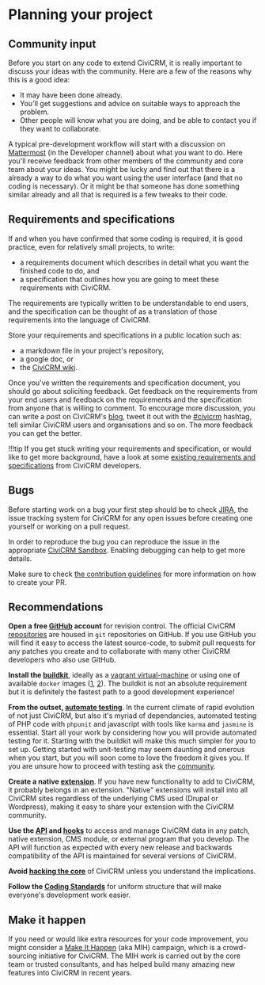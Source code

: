 # Planning your project

## Community input

Before you start on any code to extend CiviCRM, it is really important to discuss your ideas with the community. Here are a few of the reasons why this is a good idea:

-   It may have been done already.
-   You'll get suggestions and advice on suitable ways to approach the problem.
-   Other people will know what you are doing, and be able to contact you if they want to collaborate.

A typical pre-development workflow will start with a discussion on [Mattermost](https://chat.civicrm.org/) (in the Developer channel) about what you want to do. Here you'll receive feedback from other members of the community and core team about your ideas. You might be lucky and find out that there is a already a way to do what you want using the user interface (and that no coding is necessary). Or it might be that someone has done something similar already and all that is required is a few tweaks to their code.

## Requirements and specifications

If and when you have confirmed that some coding is required, it is good practice, even for relatively small projects, to write:

-   a requirements document which describes in detail what you want the finished code to do, and
-   a specification that outlines how you are going to meet these requirements with CiviCRM.

The requirements are typically written to be understandable to end users, and the specification can be thought of as a translation of those requirements into the language of CiviCRM. 

Store your requirements and specifications in a public location such as:

* a markdown file in your project's repository,
* a google doc, or 
* the [CiviCRM wiki](http://wiki.civicrm.org/confluence/display/CRM/CiviCRM+Wiki).

Once you've written the requirements and specification document, you should go about soliciting feedback.  Get feedback on the requirements from your end users and feedback on the requirements and the specification from anyone that is willing to comment. To encourage more discussion, you can write a post on CiviCRM's [blog](https://civicrm.org/blog/), tweet it out with the [#civicrm](https://twitter.com/hashtag/civicrm) hashtag, tell similar CiviCRM users and organisations and so on. The more feedback you can get the better.

!!!tip
    If you get stuck writing your requirements and specification, or would like to get more background, have a look at some [existing requirements and specifications](https://wiki.civicrm.org/confluence/display/CRM/Requirements+and+specifications) from CiviCRM developers.

## Bugs

Before starting work on a bug your first step should be to check  [JIRA](https://issues.civicrm.org/), the issue tracking system for CiviCRM for any open issues before creating one yourself or working on a pull request.

In order to reproduce the bug you can reproduce the issue in the appropriate [CiviCRM Sandbox](https://civicrm.org/sandboxes). Enabling debugging can help to get more details.

Make sure to check [the contribution guidelines](https://github.com/civicrm/civicrm-core/blob/master/.github/CONTRIBUTING.md) for more information on how to create your PR.

## Recommendations

**Open a free [GitHub](https://github.com/) account** for revision control. The official CiviCRM [repositories](https://github.com/civicrm) are housed in `git` repositories on GitHub.  If you use GitHub you will find it easy to access the latest source-code, to submit pull requests for any patches you create and to collaborate with many other CiviCRM developers who also use GitHub.

**Install the [buildkit](https://github.com/civicrm/civicrm-buildkit)**, ideally as a [vagrant virtual-machine](https://github.com/civicrm/civicrm-buildkit-vagrant) or using one of available `docker` images ([1](https://github.com/progressivetech/docker-civicrm-buildkit), [2](https://github.com/ErichBSchulz/dcbk)). The buildkit is not an absolute requirement but it is definitely the fastest path to a good development experience!

**From the outset, [automate testing](/testing/setup.md)**. In the current climate of rapid evolution of not just CiviCRM, but also it's myriad of dependancies, automated testing of PHP code with `phpunit` and javascript with tools like `karma` and `jasmine` is essential. Start all your work by considering how you will provide automated testing for it. Starting with the buildkit will make this much simpler for you to set up. Getting started with unit-testing may seem daunting and onerous when you start, but you will soon come to love the freedom it gives you. If you are unsure how to proceed with testing ask the [community](/basics/community.md).

**Create a native [extension](/extensions/index.md)**. If you have new functionality to add to CiviCRM, it probably belongs in an extension.  "Native" extensions will install into all CiviCRM sites regardless of the  underlying CMS used (Drupal or Wordpress), making it easy to share your extension with the CiviCRM community.

**Use the [API](/api/index.md) and [hooks](/hooks/index.md)** to access and manage CiviCRM data in any patch, native extension, CMS module, or external program that you develop. The API will function as expected with every new release and backwards compatibility of the API is maintained for several versions of CiviCRM. 

**Avoid [hacking the core](/core/hacking.md)** of CiviCRM unless you understand the implications.

**Follow the [Coding Standards](/standards/index.md)** for uniform structure that will make everyone's development work easier.

## Make it happen

If you need or would like extra resources for your code improvement, you might consider a [Make It Happen](https://civicrm.org/make-it-happen) (aka MIH) campaign, which is a crowd-sourcing initiative for CiviCRM. The MIH work is carried out by the core team or trusted consultants, and has helped build many amazing new features into CiviCRM in recent years.

